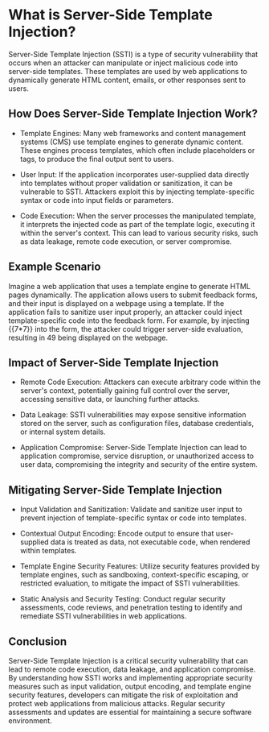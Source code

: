# What is Server-Side Template Injection?
Server-Side Template Injection (SSTI) is a type of security vulnerability that occurs when an attacker can manipulate or inject malicious code into server-side templates. These templates are used by web applications to dynamically generate HTML content, emails, or other responses sent to users.

## How Does Server-Side Template Injection Work?
- Template Engines: Many web frameworks and content management systems (CMS) use template engines to generate dynamic content. These engines process templates, which often include placeholders or tags, to produce the final output sent to users.

- User Input: If the application incorporates user-supplied data directly into templates without proper validation or sanitization, it can be vulnerable to SSTI. Attackers exploit this by injecting template-specific syntax or code into input fields or parameters.

- Code Execution: When the server processes the manipulated template, it interprets the injected code as part of the template logic, executing it within the server's context. This can lead to various security risks, such as data leakage, remote code execution, or server compromise.

## Example Scenario
Imagine a web application that uses a template engine to generate HTML pages dynamically. The application allows users to submit feedback forms, and their input is displayed on a webpage using a template. If the application fails to sanitize user input properly, an attacker could inject template-specific code into the feedback form. For example, by injecting {{7*7}} into the form, the attacker could trigger server-side evaluation, resulting in 49 being displayed on the webpage.

## Impact of Server-Side Template Injection
- Remote Code Execution: Attackers can execute arbitrary code within the server's context, potentially gaining full control over the server, accessing sensitive data, or launching further attacks.

- Data Leakage: SSTI vulnerabilities may expose sensitive information stored on the server, such as configuration files, database credentials, or internal system details.

- Application Compromise: Server-Side Template Injection can lead to application compromise, service disruption, or unauthorized access to user data, compromising the integrity and security of the entire system.

## Mitigating Server-Side Template Injection
- Input Validation and Sanitization: Validate and sanitize user input to prevent injection of template-specific syntax or code into templates.

- Contextual Output Encoding: Encode output to ensure that user-supplied data is treated as data, not executable code, when rendered within templates.

- Template Engine Security Features: Utilize security features provided by template engines, such as sandboxing, context-specific escaping, or restricted evaluation, to mitigate the impact of SSTI vulnerabilities.

- Static Analysis and Security Testing: Conduct regular security assessments, code reviews, and penetration testing to identify and remediate SSTI vulnerabilities in web applications.

## Conclusion
Server-Side Template Injection is a critical security vulnerability that can lead to remote code execution, data leakage, and application compromise. By understanding how SSTI works and implementing appropriate security measures such as input validation, output encoding, and template engine security features, developers can mitigate the risk of exploitation and protect web applications from malicious attacks. Regular security assessments and updates are essential for maintaining a secure software environment.
